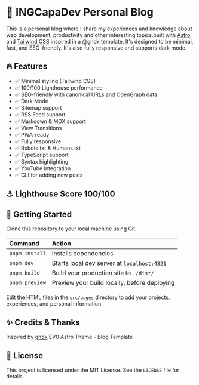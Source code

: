 # 🚀 INGCapaDev Personal Blog

This is a personal blog where I share my experiences and knowledge about web development, productivity and other interesting topics.built with [Astro](https://astro.build) and [Tailwind CSS](https://tailwindcss.com) inspired in a @gndx template. It's designed to be minimal, fast, and SEO-friendly. It's also fully responsive and supports dark mode.

## 🔥 Features

- ✅ Minimal styling (Tailwind CSS)
- ✅ 100/100 Lighthouse performance
- ✅ SEO-friendly with canonical URLs and OpenGraph data
- ✅ Dark Mode
- ✅ Sitemap support
- ✅ RSS Feed support
- ✅ Markdown & MDX support
- ✅ View Transitions
- ✅ PWA-ready
- ✅ Fully responsive
- ✅ Robots.txt & Humans.txt
- ✅ TypeScript support
- ✅ Syntax highlighting
- ✅ YouTube Integration
- ✅ CLI for adding new posts

## ⚓ Lighthouse Score 100/100

## 🚀 Getting Started

Clone this repository to your local machine using Git.

| Command        | Action                                       |
| :------------- | :------------------------------------------- |
| `pnpm install` | Installs dependencies                        |
| `pnpm dev`     | Starts local dev server at `localhost:4321`  |
| `pnpm build`   | Build your production site to `./dist/`      |
| `pnpm preview` | Preview your build locally, before deploying |

Edit the HTML files in the `src/pages` directory to add your projects, experiences, and personal information.

## ✨ Credits & Thanks

Inspired by [gndx](https://github.com/gndx) EV0 Astro Theme - Blog Template

## 📃 License

This project is licensed under the MIT License. See the `LICENSE` file for details.
